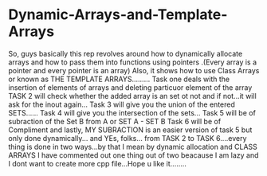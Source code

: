 # Dynamic-Arrays-and-Template-Arrays
So, guys basically this rep revolves around how to dynamically allocate arrays and how to pass them into functions using pointers
.(Every array is a pointer and every pointer is an array)
Also, it shows how to use Class Arrays or known as THE TEMPLATE ARRAYS.........
Task one deals with the insertion of elements of arrays and deleting particuor element of the array
TASK 2 will check whether the added array is an set ot not and if not...it will ask for the inout again...
Task 3 will give you the union of the entered SETS......
Task 4 will give you the intersection of the sets...
Task 5 will be of subraction of the Set B from A or SET A - SET B
Task 6 will be of Compliment
and lastly, MY SUBRACTION is an easier version of task 5 but only done dynamically...
and YEs, folks... from TASK 2 to TASK 6....every thing is done in two ways...by that I mean by dynamic allocation and CLASS ARRAYS
I have commented out one thing out of two beacause I am lazy and I dont want to create more cpp file...Hope u like it........

